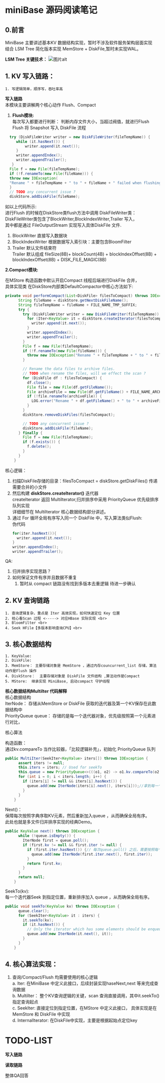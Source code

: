 # miniBase 源码阅读笔记
## 0.前言
MiniBase 主要讲述基本KV 数据结构实现，暂时不涉及软件服务架构层面实现  
结合 LSM Tree 简化版本实现 MemStore + DiskFile,暂时未实现WAL。

**LSM Tree 关键技术：**
![图片alt](img/KVDB-LSMTree.png "LSM Tree 关键技术")
## 1. KV 写入链路：
    1. 写逻辑简单，顺序写，吞吐率高
**写入链路**  
本模块主要讲解两个核心动作 Flush、Compact
1. **Flush模块:**<br>
   每次写入都要进行判断： 判断内存文件大小，当超过阀值，就进行Flush <br>
   Flush 将 Snapshot 写入 DiskFile 流程
```java
  try (DiskFileWriter writer = new DiskFileWriter(fileTempName)) {
     while (it.hasNext()) {
         writer.append(it.next());
     }
     writer.appendIndex();
     writer.appendTrailer();
   }
  File f = new File(fileTempName);
  if (!f.renameTo(new File(fileName))) {
  throw new IOException(
  "Rename " + fileTempName + " to " + fileName + " failed when flushing");
  }
  // TODO any concurrent issue ?
  diskStore.addDiskFile(fileName);

```
如以上代码所示: <br>
进行Flush 的时候在DiskStore类flush方法中调用 DiskFileWriter类：<br>
DiskFileWriter类包含了BlockWriter,BlockIndexWriter,Trailer 写入，<br>
其中都是通过 FileOutputStream 实现写入具体DiskFile 文件.

1. BlockWriter      直接写入数据块
2. BlockIndexWriter 根据数据写入索引块：主要包含BloomFilter
3. Trailer          默认文件结束符 <br>
   Trailer 默认组成 fileSize(8B)+ blockCount(4B) + blockIndexOffset(8B) + blockIndexOffset(8B) + DISK_FILE_MAGIC(8B)



**2.Compact模块:**

在MStore 构造函数中默认开启Compact 线程后端进行DiskFile 合并，<br>
具体实现类 在DiskStore内部类DefaultCompactor中核心方法如下:

```java
private void performCompact(List<DiskFile> filesToCompact) throws IOException {
      String fileName = diskStore.getNextDiskFileName();
      String fileTempName = fileName + FILE_NAME_TMP_SUFFIX;
      try {
        try (DiskFileWriter writer = new DiskFileWriter(fileTempName)) {
          for (Iter<KeyValue> it = diskStore.createIterator(filesToCompact); it.hasNext();) {
            writer.append(it.next());
          }
          writer.appendIndex();
          writer.appendTrailer();
        }
        File f = new File(fileTempName);
        if (!f.renameTo(new File(fileName))) {
          throw new IOException("Rename " + fileTempName + " to " + fileName + " failed");
        }

        // Rename the data files to archive files.
        // TODO when rename the files, will we effect the scan ?
        for (DiskFile df : filesToCompact) {
          df.close();
          File file = new File(df.getFileName());
          File archiveFile = new File(df.getFileName() + FILE_NAME_ARCHIVE_SUFFIX);
          if (!file.renameTo(archiveFile)) {
            LOG.error("Rename " + df.getFileName() + " to " + archiveFile.getName() + " failed.");
          }
        }
        diskStore.removeDiskFiles(filesToCompact);

        // TODO any concurrent issue ?
        diskStore.addDiskFile(fileName);
      } finally {
        File f = new File(fileTempName);
        if (f.exists()) {
          f.delete();
        }
      }
    }

```
核心逻辑：  
1. 扫描DiskFile存储的目录：filesToCompact = diskStore.getDiskFiles() 传递需要合并的小文件  
2. 然后构建 **diskStore.createIterator()** 迭代器  
   createIterator 返回 MultiIterator,归并排序中采用 PriorityQueue 优先级排序队列实现  
   详细细节在 MultiIterator 核心数据结构部分讲述。  
3. 通过 For 循环全局有序写入同一个 DiskFile 中，写入算法类似Flush:  
   伪代码
   ```java
   for(iter.hasNext()){  
     writer.append(it.next());  
   }
   writer.appendIndex();  
   writer.appendTrailer();
   ```  



QA:
1. 归并排序实现思路？
2. 如何保证文件有序并且数据不重复
   1. 暂时从 compact 链路没有找到多版本去重逻辑 待进一步确认


## 2. KV 查询链路
    1. 查询逻辑复杂，重点是 Iter 高效实现，如何快速定位 Key 位置
    2. 核心看Scan 过程 <-----> 对应HBase 实际实现 <br>
    3. BloomFilter <br>
    4. Seek HFile【多版本影响查询CPU】<br>

## 3. 核心数据结构
    1. KeyValue:
    2. DiskFile:
    3. MemStore： 主要存储对象是 MemStore ，通过内存councurrent_list 存储，算法动作是Flush 操作
    4. DiskStore：  主要存储对象是 DiskFile 文件结构 ,算法动作是Compact
    5. MStore:  继承实现 MiniBase, 启动compact 守护线程


**核心数据结构MultiIter 代码解释**  
核心数据结构  
IterNode：                      存储从MemStore or DiskFile 获取的迭代器及第一个KV保存在此数据结构中  
PriorityQueue<IterNode> queue： 存储的是每一个迭代器对象，优先级按照第一个元素进行对比，


核心算法

构造函数：  
通过kv.compareTo 当作比较器，「比较逻辑补充」，初始化 PriorityQueue 队列 
```java
public MultiIter(SeekIter<KeyValue> iters[]) throws IOException {
      assert iters != null;
      this.iters = iters; // Used for seekTo
      this.queue = new PriorityQueue<>(((o1, o2) -> o1.kv.compareTo(o2.kv)));//Lambda 格式调用KeyValue 数据结构中的compareTo方法给定顺序
      for (int i = 0; i < iters.length; i++) {
        if (iters[i] != null && iters[i].hasNext()) {
          queue.add(new IterNode(iters[i].next(), iters[i]));//拿到每一个迭代器(MemStore or DisFile 的迭代器)的第一个元素 + 迭代器对象，在 PriorityQueue 进行排序
        }
      }
    }
```

Next()：  
保障每次按照字典序取KV元素，然后重新加入queue ，从而确保全局有序。  
此处也就是多文件归并排序实现的经典Demo。
```java
public KeyValue next() throws IOException {
      while (!queue.isEmpty()) {
        IterNode first = queue.poll();
        if (first.kv != null && first.iter != null) {
          if (first.iter.hasNext()) {// 每次queue.poll() 之后，需要按照每个迭代器 第一个元素进行重新排序，始终保障取数有价值
            queue.add(new IterNode(first.iter.next(), first.iter));
          }
          return first.kv;
        }
      }
      return null;
    }
```
SeekTo(kv):  
每一个迭代器Seek 到指定位置，重新排序加入 queue ，从而确保全局有序。  
```java
public void seekTo(KeyValue kv) throws IOException {
      queue.clear();
      for (SeekIter<KeyValue> it : iters) {
        it.seekTo(kv);
        if (it.hasNext()) {
          // Only the iterator which has some elements should be enqueued.
          queue.add(new IterNode(it.next(), it));
        }
      }
    }
```


## 4. 核心算法实现：
1. 查询/Compact/Flush 均需要使用的核心逻辑  
a. Iter<KeyValue>: 在MiniBase 中定义此接口，后续封装实现haseNext,next 等来完成查询数据  
b. MultiIter： 整个KV查询逻辑的关键，scan 查询直接调用，其中it.seekTo() 指定查询起点  
c. SeekIter: 直接定位到指定位置，在MStore 中定义此接口， 具体实现是在MemStore 和 DiskFile 中实现  
d. InternalIterator: 在DiskFile中实现，主要是根据起始点定位key  


# TODO-LIST
**写入链路**

**读取链路**

整体QA回答



